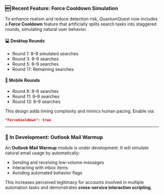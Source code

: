 ### 🆕 Recent Feature: Force Cooldown Simulation

To enhance realism and reduce detection risk, QuantumQuest now includes a **Force Cooldown** feature that artificially splits search tasks into staggered rounds, simulating natural user behavior.

#### 💻 Desktop Rounds

* Round 1: 8–9 simulated searches
* Round 3: 8–9 searches
* Round 5: 8–9 searches
* Round 17: Remaining searches

#### 📱 Mobile Rounds

* Round 8: 8–9 searches
* Round 11: 8–9 searches
* Round 13: 8–9 searches

This design adds timing complexity and mimics human pacing. Enable via:

```json
"ForceCooldown": true
```

---

### 🔧 In Development: Outlook Mail Warmup

An **Outlook Mail Warmup** module is under development. It will simulate natural email usage by automatically:

* Sending and receiving low-volume messages
* Interacting with inbox items
* Avoiding automated behavior flags

This increases perceived legitimacy for accounts involved in multiple automation tasks and demonstrates **cross-service interaction scripting**.

